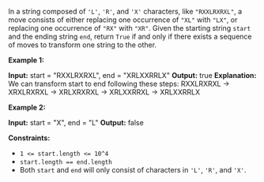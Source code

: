 
In a string composed of  `'L'`,  `'R'`, and  `'X'`  characters, like  `"RXXLRXRXL"`, a move consists of either replacing one occurrence of  `"XL"`  with  `"LX"`, or replacing one occurrence of  `"RX"`  with  `"XR"`. Given the starting string  `start`  and the ending string  `end`, return  `True`  if and only if there exists a sequence of moves to transform one string to the other.

**Example 1:**

**Input:** start = "RXXLRXRXL", end = "XRLXXRRLX"
**Output:** true
**Explanation:** We can transform start to end following these steps:
RXXLRXRXL ->
XRXLRXRXL ->
XRLXRXRXL ->
XRLXXRRXL ->
XRLXXRRLX

**Example 2:**

**Input:** start = "X", end = "L"
**Output:** false

**Constraints:**

-   `1 <= start.length <= 10^4`
-   `start.length == end.length`
-   Both  `start`  and  `end`  will only consist of characters in  `'L'`,  `'R'`, and `'X'`.